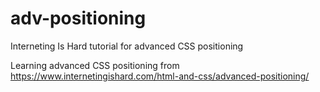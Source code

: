 # adv-positioning
Interneting Is Hard tutorial for advanced CSS positioning

Learning advanced CSS positioning from https://www.internetingishard.com/html-and-css/advanced-positioning/